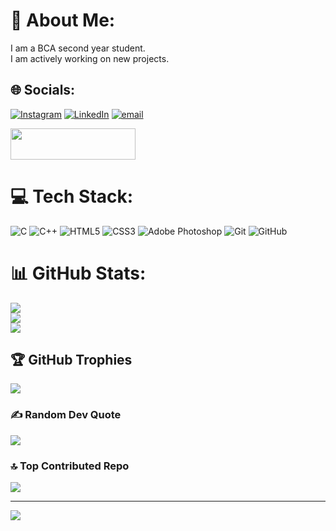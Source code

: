 # 💫 About Me:
I am a BCA second year student.<br>I am actively working on new projects.<br>


## 🌐 Socials:
[![Instagram](https://img.shields.io/badge/Instagram-%23E4405F.svg?logo=Instagram&logoColor=white)](https://instagram.com/@subhro_12) [![LinkedIn](https://img.shields.io/badge/LinkedIn-%230077B5.svg?logo=linkedin&logoColor=white)](https://www.linkedin.com/in/subhrodeep-bhattacharjee-b6590b295/) [![email](https://img.shields.io/badge/Email-D14836?logo=gmail&logoColor=white)](mailto:subhro1.2004@gmail.com) 

<img src="https://media0.giphy.com/media/v1.Y2lkPTc5MGI3NjExeDQyZGd6d3Rkc2R3bzBmbngzYXR4NDF6b2tudmNoNTZiZXFveHBjZCZlcD12MV9pbnRlcm5hbF9naWZfYnlfaWQmY3Q9Zw/qgQUggAC3Pfv687qPC/giphy.gif" width="200px" height="50px">

# 💻 Tech Stack:
![C](https://img.shields.io/badge/c-%2300599C.svg?style=flat-square&logo=c&logoColor=white) ![C++](https://img.shields.io/badge/c++-%2300599C.svg?style=flat-square&logo=c%2B%2B&logoColor=white) ![HTML5](https://img.shields.io/badge/html5-%23E34F26.svg?style=flat-square&logo=html5&logoColor=white) ![CSS3](https://img.shields.io/badge/css3-%231572B6.svg?style=flat-square&logo=css3&logoColor=white) ![Adobe Photoshop](https://img.shields.io/badge/adobe%20photoshop-%2331A8FF.svg?style=flat-square&logo=adobe%20photoshop&logoColor=white) ![Git](https://img.shields.io/badge/git-%23F05033.svg?style=flat-square&logo=git&logoColor=white) ![GitHub](https://img.shields.io/badge/github-%23121011.svg?style=flat-square&logo=github&logoColor=white)
# 📊 GitHub Stats:
![](https://github-readme-stats.vercel.app/api?username=Subhro1225&theme=apprentice&hide_border=true&include_all_commits=false&count_private=false)<br/>
![](https://nirzak-streak-stats.vercel.app/?user=Subhro1225&theme=apprentice&hide_border=true)<br/>
![](https://github-readme-stats.vercel.app/api/top-langs/?username=Subhro1225&theme=apprentice&hide_border=true&include_all_commits=false&count_private=false&layout=compact)

## 🏆 GitHub Trophies
![](https://github-profile-trophy.vercel.app/?username=Subhro1225&theme=ambient_gradient&no-frame=true&no-bg=false&margin-w=4)

### ✍️ Random Dev Quote
![](https://quotes-github-readme.vercel.app/api?type=horizontal&theme=light)

### 🔝 Top Contributed Repo
![](https://github-contributor-stats.vercel.app/api?username=Subhro1225&limit=5&theme=apprentice&combine_all_yearly_contributions=true)

---
[![](https://visitcount.itsvg.in/api?id=Subhro1225&icon=2&color=10)](https://visitcount.itsvg.in)

<!-- Proudly created with GPRM ( https://gprm.itsvg.in ) -->
